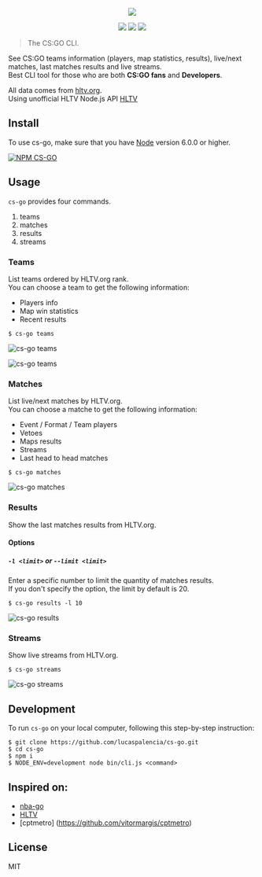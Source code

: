 <p align=center>
<img src="https://user-images.githubusercontent.com/7226038/33856044-fd5fb8d8-dead-11e7-988f-84e08eb8f60f.jpg">
</p>  

<p align=center>
<a target="_blank" href="http://nodejs.org/download/" title="Node version"><img src="https://img.shields.io/badge/node.js-%3E=_6.0-green.svg"></a>
<a target="_blank" href="https://opensource.org/licenses/MIT" title="License: MIT"><img src="https://img.shields.io/badge/License-MIT-blue.svg"></a>
<a target="_blank" href="http://makeapullrequest.com" title="PRs Welcome"><img src="https://img.shields.io/badge/PRs-welcome-brightgreen.svg"></a>
</p>  

> The CS:GO CLI.  

See CS:GO teams information (players, map statistics, results), live/next matches, last matches results and live streams.  
Best CLI tool for those who are both **CS:GO fans** and **Developers**.  

All data comes from [hltv.org](https://www.hltv.org/).  
Using unofficial HLTV Node.js API [HLTV](https://github.com/gigobyte/HLTV)  

## Install

To use cs-go, make sure that you have [Node](https://nodejs.org/) version 6.0.0 or higher.

[![NPM CS-GO](https://nodei.co/npm/cs-go.png)](https://nodei.co/npm/cs-go/)

## Usage

`cs-go` provides four commands.

1. teams
2. matches
3. results
4. streams

### Teams

List teams ordered by HLTV.org rank.  
You can choose a team to get the following information:

- Players info
- Map win statistics
- Recent results

```
$ cs-go teams
```

![cs-go teams](https://user-images.githubusercontent.com/7226038/33832684-3183e76e-de64-11e7-9c60-c11bfe1faba4.png)

![cs-go teams](https://user-images.githubusercontent.com/7226038/33832683-3165e7aa-de64-11e7-8fd8-2ef298368861.png)

### Matches

List live/next matches by HLTV.org.  
You can choose a matche to get the following information:

- Event / Format / Team players
- Vetoes
- Maps results
- Streams
- Last head to head matches

```
$ cs-go matches
```

![cs-go matches](https://user-images.githubusercontent.com/7226038/35187919-bd33ef9c-fe13-11e7-9060-3a90255d15ea.gif)

### Results

Show the last matches results from HLTV.org.

#### Options

##### `-l <limit>` or `--limit <limit>`

Enter a specific number to limit the quantity of matches results.  
If you don't specify the option, the limit by default is 20.

```
$ cs-go results -l 10
```

![cs-go results](https://user-images.githubusercontent.com/7226038/35183319-349531a2-fdcb-11e7-9029-9336ed722d54.png)

### Streams

Show live streams from HLTV.org.

```
$ cs-go streams
```

![cs-go streams](https://user-images.githubusercontent.com/7226038/34922556-baba88e2-f978-11e7-8787-13fff02170a5.png)

## Development

To run `cs-go` on your local computer, following this step-by-step instruction:

```
$ git clone https://github.com/lucaspalencia/cs-go.git
$ cd cs-go
$ npm i
$ NODE_ENV=development node bin/cli.js <command>
```

## Inspired on:
 - [nba-go](https://github.com/xxhomey19/nba-go)
 - [HLTV](https://github.com/gigobyte/HLTV)
 - [cptmetro] (https://github.com/vitormargis/cptmetro)

## License

MIT
